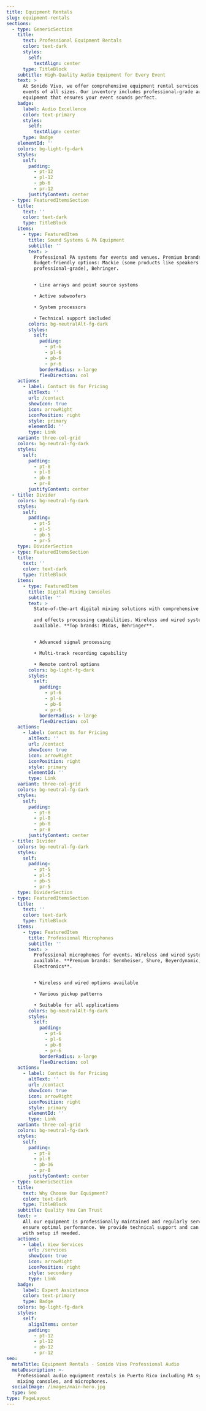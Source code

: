 ```yaml
---
title: Equipment Rentals
slug: equipment-rentals
sections:
  - type: GenericSection
    title:
      text: Professional Equipment Rentals
      color: text-dark
      styles:
        self:
          textAlign: center
      type: TitleBlock
    subtitle: High-Quality Audio Equipment for Every Event
    text: >
      At Sonido Vivo, we offer comprehensive equipment rental services for
      events of all sizes. Our inventory includes professional-grade audio
      equipment that ensures your event sounds perfect.
    badge:
      label: Audio Excellence
      color: text-primary
      styles:
        self:
          textAlign: center
      type: Badge
    elementId: ''
    colors: bg-light-fg-dark
    styles:
      self:
        padding:
          - pt-12
          - pl-12
          - pb-6
          - pr-12
        justifyContent: center
  - type: FeaturedItemsSection
    title:
      text: ''
      color: text-dark
      type: TitleBlock
    items:
      - type: FeaturedItem
        title: Sound Systems & PA Equipment
        subtitle: ''
        text: >
          Professional PA systems for events and venues. Premium brands: QSC.
          Budget-friendly options: Mackie (some products like speakers are
          professional-grade), Behringer.


          • Line arrays and point source systems

          • Active subwoofers

          • System processors

          • Technical support included
        colors: bg-neutralAlt-fg-dark
        styles:
          self:
            padding:
              - pt-6
              - pl-6
              - pb-6
              - pr-6
            borderRadius: x-large
            flexDirection: col
    actions:
      - label: Contact Us for Pricing
        altText: ''
        url: /contact
        showIcon: true
        icon: arrowRight
        iconPosition: right
        style: primary
        elementId: ''
        type: Link
    variant: three-col-grid
    colors: bg-neutral-fg-dark
    styles:
      self:
        padding:
          - pt-8
          - pl-8
          - pb-8
          - pr-8
        justifyContent: center
  - title: Divider
    colors: bg-neutral-fg-dark
    styles:
      self:
        padding:
          - pt-5
          - pl-5
          - pb-5
          - pr-5
    type: DividerSection
  - type: FeaturedItemsSection
    title:
      text: ''
      color: text-dark
      type: TitleBlock
    items:
      - type: FeaturedItem
        title: Digital Mixing Consoles
        subtitle: ''
        text: >
          State-of-the-art digital mixing solutions with comprehensive routing

          and effects processing capabilities. Wireless and wired systems
          available. **Top brands: Midas, Behringer**.


          • Advanced signal processing

          • Multi-track recording capability

          • Remote control options
        colors: bg-light-fg-dark
        styles:
          self:
            padding:
              - pt-6
              - pl-6
              - pb-6
              - pr-6
            borderRadius: x-large
            flexDirection: col
    actions:
      - label: Contact Us for Pricing
        altText: ''
        url: /contact
        showIcon: true
        icon: arrowRight
        iconPosition: right
        style: primary
        elementId: ''
        type: Link
    variant: three-col-grid
    colors: bg-neutral-fg-dark
    styles:
      self:
        padding:
          - pt-8
          - pl-8
          - pb-8
          - pr-8
        justifyContent: center
  - title: Divider
    colors: bg-neutral-fg-dark
    styles:
      self:
        padding:
          - pt-5
          - pl-5
          - pb-5
          - pr-5
    type: DividerSection
  - type: FeaturedItemsSection
    title:
      text: ''
      color: text-dark
      type: TitleBlock
    items:
      - type: FeaturedItem
        title: Professional Microphones
        subtitle: ''
        text: >
          Professional microphones for events. Wireless and wired systems
          available. **Premium brands: Sennheiser, Shure, Beyerdynamic, sE
          Electronics**.


          • Wireless and wired options available

          • Various pickup patterns

          • Suitable for all applications
        colors: bg-neutralAlt-fg-dark
        styles:
          self:
            padding:
              - pt-6
              - pl-6
              - pb-6
              - pr-6
            borderRadius: x-large
            flexDirection: col
    actions:
      - label: Contact Us for Pricing
        altText: ''
        url: /contact
        showIcon: true
        icon: arrowRight
        iconPosition: right
        style: primary
        elementId: ''
        type: Link
    variant: three-col-grid
    colors: bg-neutral-fg-dark
    styles:
      self:
        padding:
          - pt-8
          - pl-8
          - pb-16
          - pr-8
        justifyContent: center
  - type: GenericSection
    title:
      text: Why Choose Our Equipment?
      color: text-dark
      type: TitleBlock
    subtitle: Quality You Can Trust
    text: >
      All our equipment is professionally maintained and regularly serviced to
      ensure optimal performance. We provide technical support and can assist
      with setup if needed.
    actions:
      - label: View Services
        url: /services
        showIcon: true
        icon: arrowRight
        iconPosition: right
        style: secondary
        type: Link
    badge:
      label: Expert Assistance
      color: text-primary
      type: Badge
    colors: bg-light-fg-dark
    styles:
      self:
        alignItems: center
        padding:
          - pt-12
          - pl-12
          - pb-12
          - pr-12
seo:
  metaTitle: Equipment Rentals - Sonido Vivo Professional Audio
  metaDescription: >-
    Professional audio equipment rentals in Puerto Rico including PA systems,
    mixing consoles, and microphones.
  socialImage: /images/main-hero.jpg
  type: Seo
type: PageLayout
---
```


